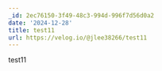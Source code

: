 ```yaml
---
_id: 2ec76150-3f49-48c3-994d-996f7d56d0a2
date: '2024-12-28'
title: test11
url: https://velog.io/@jlee38266/test11
---
```


test11